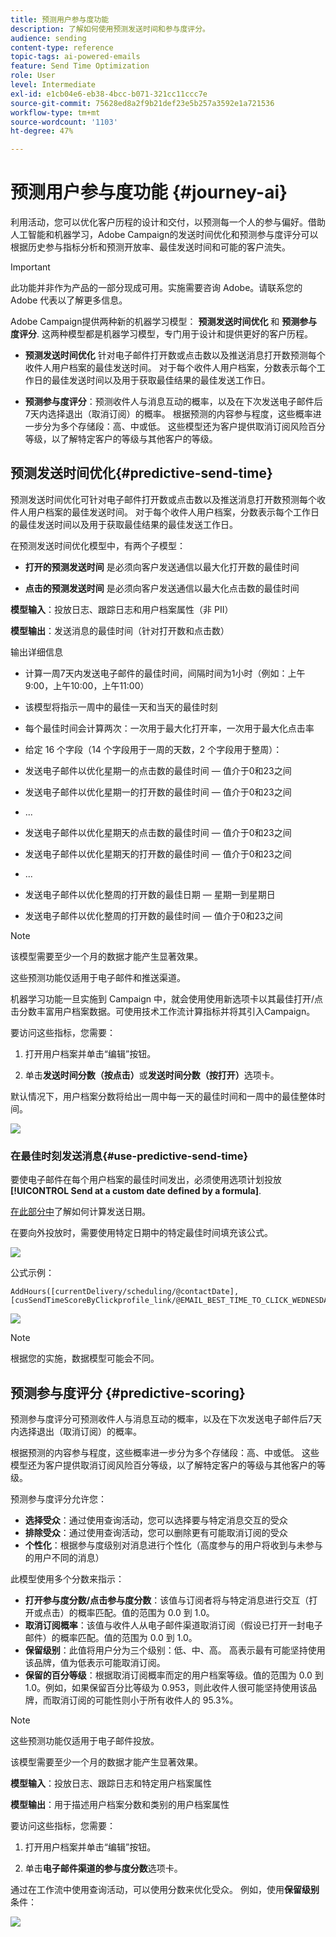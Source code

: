 ```yaml
---
title: 预测用户参与度功能
description: 了解如何使用预测发送时间和参与度评分。
audience: sending
content-type: reference
topic-tags: ai-powered-emails
feature: Send Time Optimization
role: User
level: Intermediate
exl-id: e1cb04e6-eb38-4bcc-b071-321cc11ccc7e
source-git-commit: 75628ed8a2f9b21def23e5b257a3592e1a721536
workflow-type: tm+mt
source-wordcount: '1103'
ht-degree: 47%

---
```


# 预测用户参与度功能 {#journey-ai}

利用活动，您可以优化客户历程的设计和交付，以预测每一个人的参与偏好。借助人工智能和机器学习，Adobe Campaign的发送时间优化和预测参与度评分可以根据历史参与指标分析和预测开放率、最佳发送时间和可能的客户流失。

>[!IMPORTANT]
>
>此功能并非作为产品的一部分现成可用。实施需要咨询 Adobe。请联系您的 Adobe 代表以了解更多信息。

Adobe Campaign提供两种新的机器学习模型： **预测发送时间优化** 和 **预测参与度评分**. 这两种模型都是机器学习模型，专门用于设计和提供更好的客户历程。

* **预测发送时间优化** 针对电子邮件打开数或点击数以及推送消息打开数预测每个收件人用户档案的最佳发送时间。 对于每个收件人用户档案，分数表示每个工作日的最佳发送时间以及用于获取最佳结果的最佳发送工作日。

* **预测参与度评分**：预测收件人与消息互动的概率，以及在下次发送电子邮件后7天内选择退出（取消订阅）的概率。 根据预测的内容参与程度，这些概率进一步分为多个存储段：高、中或低。 这些模型还为客户提供取消订阅风险百分等级，以了解特定客户的等级与其他客户的等级。

## 预测发送时间优化{#predictive-send-time}

预测发送时间优化可针对电子邮件打开数或点击数以及推送消息打开数预测每个收件人用户档案的最佳发送时间。 对于每个收件人用户档案，分数表示每个工作日的最佳发送时间以及用于获取最佳结果的最佳发送工作日。

在预测发送时间优化模型中，有两个子模型：

* **打开的预测发送时间** 是必须向客户发送通信以最大化打开数的最佳时间

* **点击的预测发送时间** 是必须向客户发送通信以最大化点击数的最佳时间

**模型输入**：投放日志、跟踪日志和用户档案属性（非 PII）

**模型输出**：发送消息的最佳时间（针对打开数和点击数）

输出详细信息

* 计算一周7天内发送电子邮件的最佳时间，间隔时间为1小时（例如：上午9:00，上午10:00，上午11:00）
* 该模型将指示一周中的最佳一天和当天的最佳时刻
* 每个最佳时间会计算两次：一次用于最大化打开率，一次用于最大化点击率
* 给定 16 个字段（14 个字段用于一周的天数，2 个字段用于整周）：

* 发送电子邮件以优化星期一的点击数的最佳时间 — 值介于0和23之间

* 发送电子邮件以优化星期一的打开数的最佳时间 — 值介于0和23之间
* ...
* 发送电子邮件以优化星期天的点击数的最佳时间 — 值介于0和23之间
* 发送电子邮件以优化星期天的打开数的最佳时间 — 值介于0和23之间
* ...
* 发送电子邮件以优化整周的打开数的最佳日期 — 星期一到星期日
* 发送电子邮件以优化整周的打开数的最佳时间 — 值介于0和23之间

>[!NOTE]
>
>该模型需要至少一个月的数据才能产生显著效果。
>
>这些预测功能仅适用于电子邮件和推送渠道。

机器学习功能一旦实施到 Campaign 中，就会使用使用新选项卡以其最佳打开/点击分数丰富用户档案数据。可使用技术工作流计算指标并将其引入Campaign。

要访问这些指标，您需要：

1. 打开用户档案并单击“编辑”按钮。

1. 单击&#x200B;**发送时间分数（按点击）**&#x200B;或&#x200B;**发送时间分数（按打开）**&#x200B;选项卡。

默认情况下，用户档案分数将给出一周中每一天的最佳时间和一周中的最佳整体时间。

![](assets/do-not-localize/SendTimeScore.png)

### 在最佳时刻发送消息{#use-predictive-send-time}

要使电子邮件在每个用户档案的最佳时间发出，必须使用选项计划投放 **[!UICONTROL Send at a custom date defined by a formula]**.

[在此部分中](../../sending/using/computing-the-sending-date.md)了解如何计算发送日期。

在要向外投放时，需要使用特定日期中的特定最佳时间填充该公式。

![](assets/do-not-localize/ComputeSendingDate.png)

公式示例：

```
AddHours([currentDelivery/scheduling/@contactDate],
[cusSendTimeScoreByClickprofile_link/@EMAIL_BEST_TIME_TO_CLICK_WEDNESDAY])
```

![](assets/do-not-localize/SendingDateFormula.png)

>[!NOTE]
>
>根据您的实施，数据模型可能会不同。

## 预测参与度评分 {#predictive-scoring}

预测参与度评分可预测收件人与消息互动的概率，以及在下次发送电子邮件后7天内选择退出（取消订阅）的概率。

根据预测的内容参与程度，这些概率进一步分为多个存储段：高、中或低。 这些模型还为客户提供取消订阅风险百分等级，以了解特定客户的等级与其他客户的等级。

预测参与度评分允许您：

* **选择受众**：通过使用查询活动，您可以选择要与特定消息交互的受众
* **排除受众**：通过使用查询活动，您可以删除更有可能取消订阅的受众
* **个性化**：根据参与度级别对消息进行个性化（高度参与的用户将收到与未参与的用户不同的消息）

此模型使用多个分数来指示：

* **打开参与度分数/点击参与度分数**：该值与订阅者将与特定消息进行交互（打开或点击）的概率匹配。值的范围为 0.0 到 1.0。
* **取消订阅概率**：该值与收件人从电子邮件渠道取消订阅（假设已打开一封电子邮件）的概率匹配。值的范围为 0.0 到 1.0。
* **保留级别**：此值将用户分为三个级别：低、中、高。 高表示最有可能坚持使用该品牌，值为低表示可能取消订阅。
* **保留的百分等级**：根据取消订阅概率而定的用户档案等级。值的范围为 0.0 到 1.0。例如，如果保留百分比等级为 0.953，则此收件人很可能坚持使用该品牌，而取消订阅的可能性则小于所有收件人的 95.3%。

>[!NOTE]
>
>这些预测功能仅适用于电子邮件投放。
>
>该模型需要至少一个月的数据才能产生显著效果。

**模型输入**：投放日志、跟踪日志和特定用户档案属性

**模型输出**：用于描述用户档案分数和类别的用户档案属性

要访问这些指标，您需要：

1. 打开用户档案并单击“编辑”按钮。

1. 单击&#x200B;**电子邮件渠道的参与度分数**&#x200B;选项卡。

通过在工作流中使用查询活动，可以使用分数来优化受众。 例如，使用&#x200B;**保留级别**&#x200B;条件：

![](assets/do-not-localize/predictive_score_query.png)